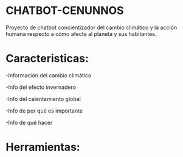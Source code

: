 # CHATBOT-CENUNNOS
Proyecto de chatbot concientizador del cambio climático y la acción humana respecto a cómo afecta al planeta y sus habitantes.

# Caracteristicas:
-Información del cambio climático

-Info del efecto invernadero

-Info del calentamiento global

-Info de por qué es importante

-Info de qué hacer

# Herramientas:

